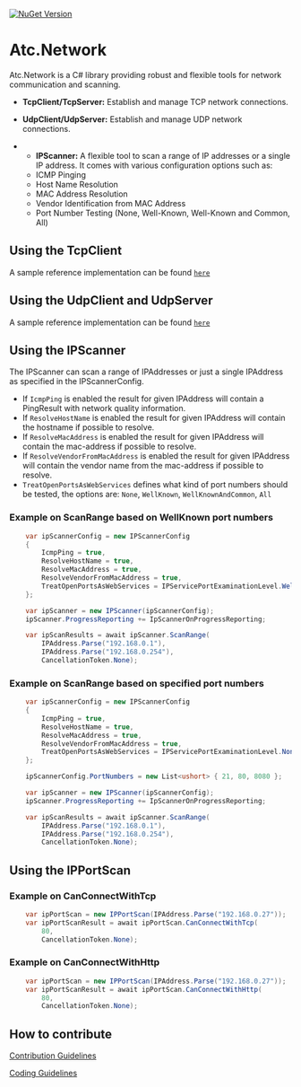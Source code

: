[![NuGet Version](https://img.shields.io/nuget/v/atc.network.svg?logo=nuget&style=for-the-badge)](https://www.nuget.org/packages/atc.network)

# Atc.Network

Atc.Network is a C# library providing robust and flexible tools for network communication and scanning.

- **TcpClient/TcpServer:** Establish and manage TCP network connections.

- **UdpClient/UdpServer:** Establish and manage UDP network connections.

- - **IPScanner:** A flexible tool to scan a range of IP addresses or a single IP address. It comes with various configuration options such as:
  - ICMP Pinging
  - Host Name Resolution
  - MAC Address Resolution
  - Vendor Identification from MAC Address
  - Port Number Testing (None, Well-Known, Well-Known and Common, All)

## Using the TcpClient

A sample reference implementation can be found [`here`](sample/Atc.Network.Console.Tcp/Program.cs)

## Using the UdpClient and UdpServer

A sample reference implementation can be found [`here`](sample/Atc.Network.Console.Udp/Program.cs)

## Using the IPScanner

The IPScanner can scan a range of IPAddresses or just a single IPAddress as specified in the IPScannerConfig.

- If `IcmpPing` is enabled the result for given IPAddress will contain a PingResult with network quality information.
- If `ResolveHostName` is enabled the result for given IPAddress will contain the hostname if possible to resolve.
- If `ResolveMacAddress` is enabled the result for given IPAddress will contain the mac-address if possible to resolve.
- If `ResolveVendorFromMacAddress` is enabled the result for given IPAddress will contain the vendor name from the mac-address if possible to resolve.
- `TreatOpenPortsAsWebServices` defines what kind of port numbers should be tested, the options are: `None`, `WellKnown`, `WellKnownAndCommon`, `All`

### Example on ScanRange based on WellKnown port numbers

```csharp
    var ipScannerConfig = new IPScannerConfig
    {
        IcmpPing = true,
        ResolveHostName = true,
        ResolveMacAddress = true,
        ResolveVendorFromMacAddress = true,
        TreatOpenPortsAsWebServices = IPServicePortExaminationLevel.WellKnown,
    };

    var ipScanner = new IPScanner(ipScannerConfig);
    ipScanner.ProgressReporting += IpScannerOnProgressReporting;

    var ipScanResults = await ipScanner.ScanRange(
        IPAddress.Parse("192.168.0.1"),
        IPAddress.Parse("192.168.0.254"),
        CancellationToken.None);
```

### Example on ScanRange based on specified port numbers

```csharp
    var ipScannerConfig = new IPScannerConfig
    {
        IcmpPing = true,
        ResolveHostName = true,
        ResolveMacAddress = true,
        ResolveVendorFromMacAddress = true,
        TreatOpenPortsAsWebServices = IPServicePortExaminationLevel.None,
    };

    ipScannerConfig.PortNumbers = new List<ushort> { 21, 80, 8080 };

    var ipScanner = new IPScanner(ipScannerConfig);
    ipScanner.ProgressReporting += IpScannerOnProgressReporting;

    var ipScanResults = await ipScanner.ScanRange(
        IPAddress.Parse("192.168.0.1"),
        IPAddress.Parse("192.168.0.254"),
        CancellationToken.None);
```

## Using the IPPortScan

### Example on CanConnectWithTcp

```csharp
    var ipPortScan = new IPPortScan(IPAddress.Parse("192.168.0.27"));
    var ipPortScanResult = await ipPortScan.CanConnectWithTcp(
        80,
        CancellationToken.None);
```

### Example on CanConnectWithHttp

```csharp
    var ipPortScan = new IPPortScan(IPAddress.Parse("192.168.0.27"));
    var ipPortScanResult = await ipPortScan.CanConnectWithHttp(
        80,
        CancellationToken.None);
```

## How to contribute

[Contribution Guidelines](https://atc-net.github.io/introduction/about-atc#how-to-contribute)

[Coding Guidelines](https://atc-net.github.io/introduction/about-atc#coding-guidelines)